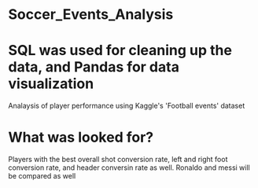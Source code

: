 # Soccer_Events_Analysis
# SQL was used for cleaning up the data, and Pandas for data visualization
Analaysis of player performance using Kaggle's 'Football events' dataset
# What was looked for?
Players with the best overall shot conversion rate, left and right foot conversion rate, and header conversin rate as well.
Ronaldo and messi will be compared as well
